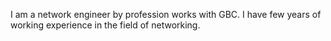 I am a network engineer by profession works with GBC. I have few years of working experience in the field of networking.
